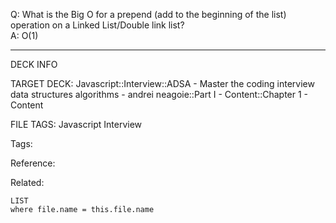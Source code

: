 Q: What is the Big O for a prepend (add to the beginning of the list) operation on a Linked List/Double link list?  
A: O(1)
<!--ID: 1690027056074-->

---

DECK INFO

TARGET DECK: Javascript::Interview::ADSA - Master the coding interview data structures algorithms - andrei neagoie::Part I - Content::Chapter 1 - Content

FILE TAGS: Javascript Interview

Tags:

Reference:

Related:

```dataview
LIST
where file.name = this.file.name
```

